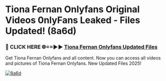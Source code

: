 # Tiona Fernan Onlyfans Original Videos 0nlyFans Leaked - Files Updated! (8a6d)

<h3>🔴 CLICK HERE 🌐==►► <a href="https://tinyurl.com/ehrbuxhb" rel="nofollow">Tiona Fernan Onlyfans Updated Files</a></h3>

Get Tiona Fernan Onlyfans and all content. Now you can access all videos and pictures of Tiona Fernan Onlyfans. New Updated Files 2025!

[![8a6d](https://i.imgur.com/lVYEuWS.gif)](https://tinyurl.com/ehrbuxhb)
